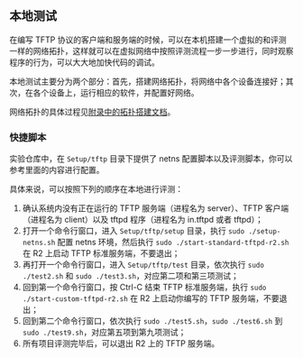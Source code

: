 ## 本地测试

在编写 TFTP 协议的客户端和服务端的时候，可以在本机搭建一个虚拟的和评测一样的网络拓扑，这样就可以在虚拟网络中按照评测流程一步一步进行，同时观察程序的行为，可以大大地加快代码的调试。

本地测试主要分为两个部分：首先，搭建网络拓扑，将网络中各个设备连接好；其次，在各个设备上，运行相应的软件，并配置好网络。

网络拓扑的具体过程见[附录中的拓扑搭建文档](../../appendix/topology.md)。

### 快捷脚本

实验仓库中，在 `Setup/tftp` 目录下提供了 netns 配置脚本以及评测脚本，你可以参考里面的内容进行配置。

具体来说，可以按照下列的顺序在本地进行评测：

1. 确认系统内没有正在运行的 TFTP 服务端（进程名为 server）、TFTP 客户端（进程名为 client）以及 tftpd 程序（进程名为 in.tftpd 或者 tftpd）；
2. 打开一个命令行窗口，进入 `Setup/tftp/setup` 目录，执行 `sudo ./setup-netns.sh` 配置 netns 环境，然后执行 `sudo ./start-standard-tftpd-r2.sh` 在 R2 上启动 TFTP 标准服务端，不要退出；
3. 再打开一个命令行窗口，进入 `Setup/tftp/test` 目录，依次执行 `sudo ./test2.sh` 和 `sudo ./test3.sh`，对应第二项和第三项测试；
4. 回到第一个命令行窗口，按 Ctrl-C 结束 TFTP 标准服务端，执行 `sudo ./start-custom-tftpd-r2.sh` 在 R2 上启动你编写的 TFTP 服务端，不要退出；
5. 回到第二个命令行窗口，依次执行 `sudo ./test5.sh`，`sudo ./test6.sh` 到 `sudo ./test9.sh`，对应第五项到第九项测试；
6. 所有项目评测完毕后，可以退出 R2 上的 TFTP 服务端。
